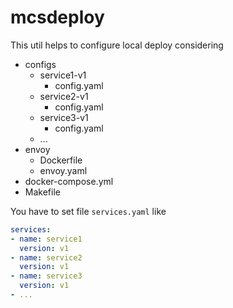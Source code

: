 # mcsdeploy

This util helps to configure local deploy considering

- configs
  - service1-v1
    - config.yaml 
  - service2-v1
      - config.yaml
  - service3-v1
      - config.yaml
  - ...
- envoy
  - Dockerfile
  - envoy.yaml
- docker-compose.yml
- Makefile

You have to set file `services.yaml` like
```yaml
services:
- name: service1
  version: v1
- name: service2
  version: v1
- name: service3
  version: v1
- ...
```

